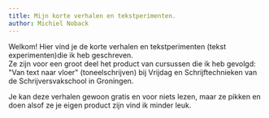 ```yaml
---
title: Mijn korte verhalen en tekstperimenten.
author: Michiel Noback
---
```


Welkom! Hier vind je de korte verhalen en tekstperimenten (tekst experimenten)die ik heb geschreven.  
Ze zijn voor een groot deel het product van cursussen die ik heb gevolgd: 
"Van text naar vloer" (toneelschrijven) bij Vrijdag en Schrijftechnieken van de Schrijversvakschool in Groningen.

Je kan deze verhalen gewoon gratis en voor niets lezen, maar ze pikken en doen alsof ze je eigen product zijn vind ik minder leuk.

